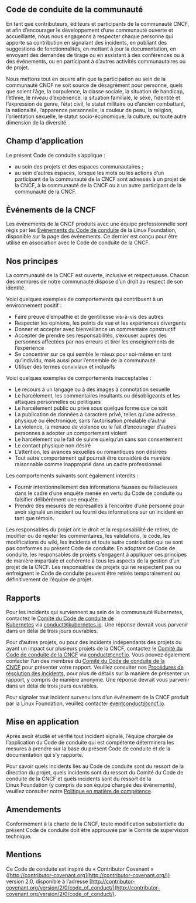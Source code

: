 ## Code de conduite de la communauté

En tant que contributeurs, éditeurs et participants de la communauté CNCF, et afin d’encourager le développement d’une communauté ouverte et accueillante, nous nous engageons à respecter chaque personne qui apporte sa contribution en signalant des incidents, en publiant des suggestions de fonctionnalités, en mettant à jour la documentation, en envoyant des demandes de tirage ou en assistant à des conférences ou à des événements, ou en participant à d’autres activités communautaires ou de projet.

Nous mettons tout en œuvre afin que la participation au sein de la communauté CNCF ne soit source de désagrément pour personne, quels que soient l’âge, la corpulence, la classe sociale, la situation de handicap, l’ethnie, le niveau d’expérience, la situation familiale, le sexe, l’identité et l’expression de genre, l’état civil, le statut militaire ou d’ancien combattant, la nationalité, l’apparence personnelle, la couleur de peau, la religion, l’orientation sexuelle, le statut socio-économique, la culture, ou toute autre dimension de la diversité.

## Champ d’application

Le présent Code de conduite s’applique :
* au sein des projets et des espaces communautaires ;
* au sein d’autres espaces, lorsque les mots ou les actions d’un participant de la communauté de la CNCF sont adressés à un projet de la CNCF, à la communauté de la CNCF ou à un autre participant de la communauté de la CNCF.

## Événements de la CNCF

Les événements de la CNCF produits avec une équipe professionnelle sont régis par les [Événements du Code de conduite](https://events.linuxfoundation.org/code-of-conduct/) de la Linux Foundation, disponible sur la page des événements. Ce dernier est conçu pour être utilisé en association avec le Code de conduite de la CNCF.

## Nos principes

La communauté de la CNCF est ouverte, inclusive et respectueuse. Chacun des membres de notre communauté dispose d’un droit au respect de son identité.

Voici quelques exemples de comportements qui contribuent à un environnement positif :
* Faire preuve d’empathie et de gentillesse vis-à-vis des autres
* Respecter les opinions, les points de vue et les expériences divergents
* Donner et accepter avec bienveillance un commentaire constructif
* Accepter de prendre ses responsabilités, s’excuser auprès des personnes affectées par nos erreurs et tirer les enseignements de l’expérience
* Se concentrer sur ce qui semble le mieux pour soi-même en tant qu’individu, mais aussi pour l’ensemble de la communauté
* Utiliser des termes conviviaux et inclusifs

Voici quelques exemples de comportements inacceptables :
* Le recours à un langage ou à des images à connotation sexuelle
* Le harcèlement, les commentaires insultants ou désobligeants et les attaques personnelles ou politiques
* Le harcèlement public ou privé sous quelque forme que ce soit
* La publication de données à caractère privé, telles qu’une adresse physique ou électronique, sans l’autorisation préalable d’autrui
* La violence, la menace de violence ou le fait d’encourager d’autres personnes à adopter un comportement violent
* Le harcèlement ou le fait de suivre quelqu’un sans son consentement
* Le contact physique non désiré
* L’attention, les avances sexuelles ou romantiques non désirées
* Tout autre comportement qui pourrait être considéré de manière raisonnable comme inapproprié dans un cadre professionnel

Les comportements suivants sont également interdits :
* Fournir intentionnellement des informations fausses ou fallacieuses dans le cadre d’une enquête menée en vertu du Code de conduite ou falsifier délibérément une enquête.
* Prendre des mesures de représailles à l’encontre d’une personne pour avoir signalé un incident ou fourni des informations sur un incident en tant que témoin.

Les responsables du projet ont le droit et la responsabilité de retirer, de modifier ou de rejeter les commentaires, les validations, le code, les modifications du wiki, les incidents et toute autre contribution qui ne sont pas conformes au présent Code de conduite. En adoptant ce Code de conduite, les responsables de projets s’engagent à appliquer ces principes de manière impartiale et cohérente à tous les aspects de la gestion d’un projet de la CNCF. Les responsables de projets qui ne respectent pas ou enfreignent le Code de conduite peuvent être retirés temporairement ou définitivement de l’équipe de projet.

## Rapports

Pour les incidents qui surviennent au sein de la communauté Kubernetes, contactez le [Comité du Code de conduite de Kubernetes](https://git.k8s.io/community/committee-code-of-conduct) via [conduct@kubernetes.io](mailto:conduct@kubernetes.io). Une réponse devrait vous parvenir dans un délai de trois jours ouvrables.

Pour d’autres projets, ou pour des incidents indépendants des projets ou ayant un impact sur plusieurs projets de la CNCF, contactez le [Comité du Code de conduite de la CNCF](https://www.cncf.io/conduct/committee/) via [conduct@cncf.io](mailto:conduct@cncf.io). Vous pouvez également contacter l’un des membres du [Comité du Code de conduite de la CNCF](https://www.cncf.io/conduct/committee/) pour présenter votre rapport. Veuillez consulter nos [Procédures de résolution des incidents](https://github.com/cncf/foundation/blob/main/code-of-conduct/coc-incident-resolution-procedures.md), pour plus de détails sur la manière de présenter un rapport, y compris de manière anonyme. Une réponse devrait vous parvenir dans un délai de trois jours ouvrables.

Pour signaler tout incident survenu lors d’un événement de la CNCF produit par la Linux Foundation, veuillez contacter [eventconduct@cncf.io](mailto:eventconduct@cncf.io).

## Mise en application

Après avoir étudié et vérifié tout incident signalé, l’équipe chargée de l’application du Code de conduite qui est compétente déterminera les mesures à prendre sur la base du présent Code de conduite et de la documentation qui s’y rapporte.

Pour savoir quels incidents liés au Code de conduite sont du ressort de la direction du projet, quels incidents sont du ressort du Comité du Code de conduite de la CNCF et quels incidents sont du ressort de la Linux Foundation (y compris de son équipe chargée des événements), veuillez consulter notre [Politique en matière de compétence](https://github.com/cncf/foundation/blob/main/code-of-conduct/coc-committee-jurisdiction-policy.md).

## Amendements

Conformément à la charte de la CNCF, toute modification substantielle du présent Code de conduite doit être approuvée par le Comité de supervision technique.

## Mentions

Ce Code de conduite est inspiré du « Contributor Covenant » ([http://contributor-covenant.org](http://contributor-covenant.org/)) version 2.0, disponible à l’adresse [http://contributor-covenant.org/version/2/0/code_of_conduct/](http://contributor-covenant.org/version/2/0/code_of_conduct/).